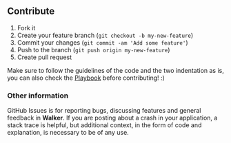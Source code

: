 ## Contribute

1. Fork it
2. Create your feature branch (`git checkout -b my-new-feature`)
3. Commit your changes (`git commit -am 'Add some feature'`)
4. Push to the branch (`git push origin my-new-feature`)
5. Create pull request

Make sure to follow the guidelines of the code and the two indentation as is, you can also check the [Playbook](https://github.com/hyperoslo/iOS-playbook) before contributing! :)

### Other information

GitHub Issues is for reporting bugs, discussing features and general feedback in **Walker**. If you are posting about a crash in your application, a stack trace is helpful, but additional context, in the form of code and explanation, is necessary to be of any use.
